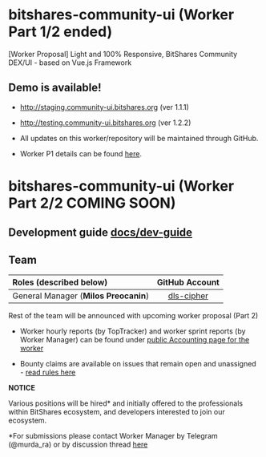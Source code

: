# bitshares-community-ui (Worker Part 1/2 ended)
[Worker Proposal] Light and 100% Responsive, BitShares Community DEX/UI - based on Vue.js Framework

## Demo is available!

- http://staging.community-ui.bitshares.org (ver 1.1.1)
- http://testing.community-ui.bitshares.org (ver 1.2.2)

- All updates on this worker/repository will be maintained through GitHub. 

- Worker P1 details can be found [here](https://www.bitshares.foundation/workers/2018-08-trusty-community-ui-p1).

# bitshares-community-ui (Worker Part 2/2 COMING SOON)

## Development guide [docs/dev-guide](docs/dev-guide.md)

## Team 

| Roles (described below)             | GitHub Account |
|:---------------------------------- |:-------------:|
| General Manager (**Milos Preocanin**)   |  [dls-cipher](https://github.com/dls-cipher)     |

Rest of the team will be announced with upcoming worker proposal (Part 2)

- Worker hourly reports (by TopTracker) and worker sprint reports (by Worker Manager) can be found under [public Accounting page for the worker](https://workers.bitshares.foundation/201808-trusty-community-ui-p1)

- Bounty claims are available on issues that remain open and unassigned - [read rules here](https://github.com/bitshares/bitshares-community-ui/blob/master/BOUNTY-RULES.md)

**NOTICE**

Various positions will be hired* and initially offered to the professionals within BitShares ecosystem, and developers interested to join our ecosystem.


*For submissions please contact Worker Manager by Telegram (@murda_ra) or by discussion thread [here](https://bitsharestalk.org/index.php?topic=26873.0)
